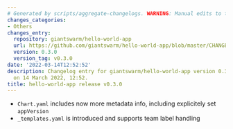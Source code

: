 ```yaml
---
# Generated by scripts/aggregate-changelogs. WARNING: Manual edits to this files will be overwritten.
changes_categories:
- Others
changes_entry:
  repository: giantswarm/hello-world-app
  url: https://github.com/giantswarm/hello-world-app/blob/master/CHANGELOG.md#030---2022-03-14
  version: 0.3.0
  version_tag: v0.3.0
date: '2022-03-14T12:52:52'
description: Changelog entry for giantswarm/hello-world-app version 0.3.0, published
  on 14 March 2022, 12:52.
title: hello-world-app release v0.3.0
---
```


- `Chart.yaml` includes now more metadata info, including explicitely set `appVersion`
- `_templates.yaml` is introduced and supports team label handling
